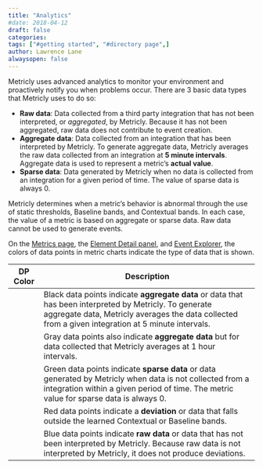 ```yaml
---
title: "Analytics"
#date: 2018-04-12
draft: false
categories:
tags: ["#getting started", "#directory page",]
author: Lawrence Lane
alwaysopen: false
---
```

Metricly uses advanced analytics to monitor your environment and proactively notify you when problems occur. There are 3 basic data types that Metricly uses to do so:  

- **Raw data**: Data collected from a third party integration that has not been interpreted, or _aggregated_, by Metricly. Because it has not been aggregated, raw data does not contribute to event creation.
- **Aggregate data**: Data collected from an integration that has been interpreted by Metricly. To generate aggregate data, Metricly averages the raw data collected from an integration at **5 minute intervals**. Aggregate data is used to represent a metric’s **actual value**.
- **Sparse data**: Data generated by Metricly when no data is collected from an integration for a given period of time. The value of sparse data is always 0.  

Metricly determines when a metric’s behavior is abnormal through the use of static thresholds, Baseline bands, and Contextual bands. In each case, the value of a metric is based on aggregate or sparse data. Raw data cannot be used to generate events.  

On the [Metrics page][1], the [Element Detail panel][2], and [Event Explorer][3], the colors of data points in metric charts indicate the type of data that is shown.

| DP Color | Description |
|----------|-----------------------------------------------------------------------------------------------------------------------------------------------------------------------------------------------------------|
| <i class="fa fa-circle" style="color:black;"></i> | Black data points indicate **aggregate data** or data that has been interpreted by Metricly. To generate aggregate data, Metricly averages the data collected from a given integration at 5 minute intervals. |
| <i class="fa fa-circle" style="color:gray;"></i> | Gray data points also indicate **aggregate data** but for data collected that Metricly averages at 1 hour intervals.                                                                                          |
| <i class="fa fa-circle" style="color:green;"></i> | Green data points indicate **sparse data** or data generated by Metricly when data is not collected from a integration within a given period of time. The metric value for sparse data is always 0.           |
| <i class="fa fa-circle" style="color:red;"></i> | Red data points indicate a **deviation** or data that falls outside the learned Contextual or Baseline bands.                                                                                                 |
| <i class="fa fa-circle" style="color:blue;"></i> | Blue data points indicate **raw data** or data that has not been interpreted by Metricly. Because raw data is not interpreted by Metricly, it does not produce deviations.                                    |



[1]: /capacity-monitoring/metrics-page/
[2]: /administration/inventory/inventory-element-detail/
[3]: /capacity-monitoring/events/

